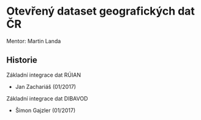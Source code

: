 # Otevřený dataset geografických dat ČR

Mentor: Martin Landa

## Historie

Základní integrace dat RÚIAN

* Jan Zachariáš (01/2017)

Základní integrace dat DIBAVOD

* Šimon Gajzler (01/2017)
